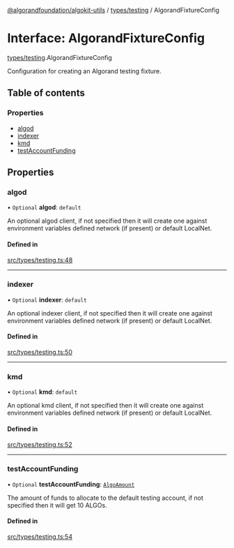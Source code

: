 [@algorandfoundation/algokit-utils](../README.md) / [types/testing](../modules/types_testing.md) / AlgorandFixtureConfig

# Interface: AlgorandFixtureConfig

[types/testing](../modules/types_testing.md).AlgorandFixtureConfig

Configuration for creating an Algorand testing fixture.

## Table of contents

### Properties

- [algod](types_testing.AlgorandFixtureConfig.md#algod)
- [indexer](types_testing.AlgorandFixtureConfig.md#indexer)
- [kmd](types_testing.AlgorandFixtureConfig.md#kmd)
- [testAccountFunding](types_testing.AlgorandFixtureConfig.md#testaccountfunding)

## Properties

### algod

• `Optional` **algod**: `default`

An optional algod client, if not specified then it will create one against environment variables defined network (if present) or default LocalNet.

#### Defined in

[src/types/testing.ts:48](https://github.com/joe-p/algokit-utils-ts/blob/main/src/types/testing.ts#L48)

___

### indexer

• `Optional` **indexer**: `default`

An optional indexer client, if not specified then it will create one against environment variables defined network (if present) or default LocalNet.

#### Defined in

[src/types/testing.ts:50](https://github.com/joe-p/algokit-utils-ts/blob/main/src/types/testing.ts#L50)

___

### kmd

• `Optional` **kmd**: `default`

An optional kmd client, if not specified then it will create one against environment variables defined network (if present) or default LocalNet.

#### Defined in

[src/types/testing.ts:52](https://github.com/joe-p/algokit-utils-ts/blob/main/src/types/testing.ts#L52)

___

### testAccountFunding

• `Optional` **testAccountFunding**: [`AlgoAmount`](../classes/types_amount.AlgoAmount.md)

The amount of funds to allocate to the default testing account, if not specified then it will get 10 ALGOs.

#### Defined in

[src/types/testing.ts:54](https://github.com/joe-p/algokit-utils-ts/blob/main/src/types/testing.ts#L54)

